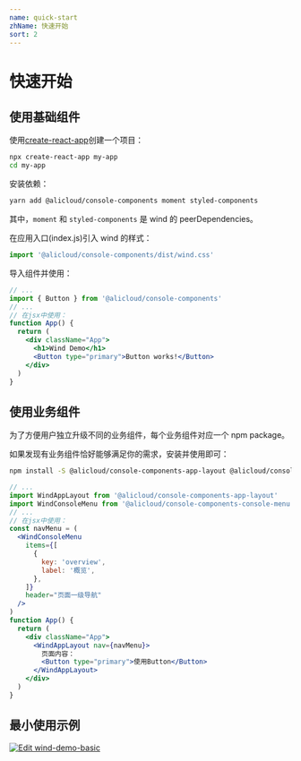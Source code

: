 ```yaml
---
name: quick-start
zhName: 快速开始
sort: 2
---
```


# 快速开始

## 使用基础组件

使用[create-react-app](https://github.com/facebook/create-react-app)创建一个项目：

```sh
npx create-react-app my-app
cd my-app
```

安装依赖：

```sh
yarn add @alicloud/console-components moment styled-components
```

其中，`moment` 和 `styled-components` 是 wind 的 peerDependencies。

在应用入口(index.js)引入 wind 的样式：

```jsx
import '@alicloud/console-components/dist/wind.css'
```

导入组件并使用：

```jsx
// ...
import { Button } from '@alicloud/console-components'
// ...
// 在jsx中使用：
function App() {
  return (
    <div className="App">
      <h1>Wind Demo</h1>
      <Button type="primary">Button works!</Button>
    </div>
  )
}
```

## 使用业务组件

为了方便用户独立升级不同的业务组件，每个业务组件对应一个 npm package。

如果发现有业务组件恰好能够满足你的需求，安装并使用即可：

```sh
npm install -S @alicloud/console-components-app-layout @alicloud/console-components-console-menu
```

```jsx
// ...
import WindAppLayout from '@alicloud/console-components-app-layout'
import WindConsoleMenu from '@alicloud/console-components-console-menu'
// ...
// 在jsx中使用：
const navMenu = (
  <WindConsoleMenu
    items={[
      {
        key: 'overview',
        label: '概览',
      },
    ]}
    header="页面一级导航"
  />
)
function App() {
  return (
    <div className="App">
      <WindAppLayout nav={navMenu}>
        页面内容：
        <Button type="primary">使用Button</Button>
      </WindAppLayout>
    </div>
  )
}
```

## 最小使用示例

[![Edit wind-demo-basic](https://codesandbox.io/static/img/play-codesandbox.svg)](https://codesandbox.io/s/github/csr632/wind-demo-basic/tree/master/?fontsize=14)
